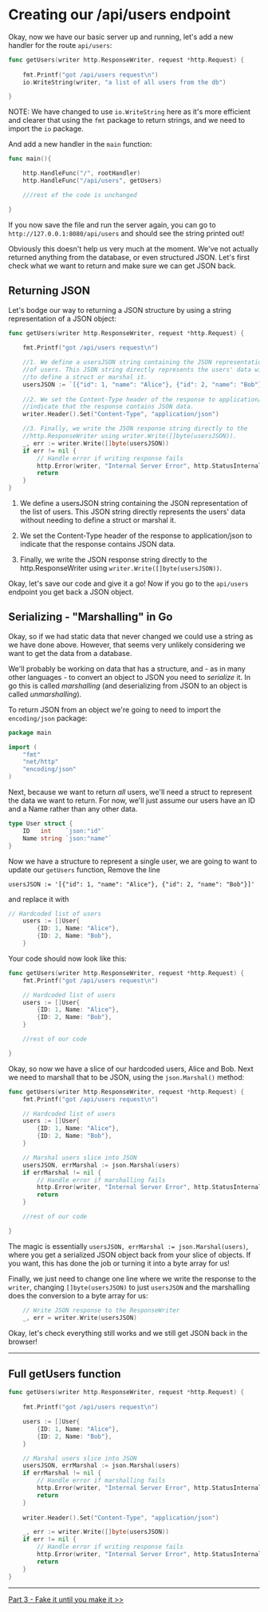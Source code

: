 # Creating our /api/users endpoint

Okay, now we have our basic server up and running, let's add a new handler for the route `api/users`:

```go
func getUsers(writer http.ResponseWriter, request *http.Request) {
	
    fmt.Printf("got /api/users request\n")
	io.WriteString(writer, "a list of all users from the db")

}
```

NOTE: We have changed to use `io.WriteString` here as it's more efficient and clearer that using the `fmt` package to return strings, and we need to import the `io` package.

And add a new handler in the `main` function:

```go
func main(){

    http.HandleFunc("/", rootHandler)
	http.HandleFunc("/api/users", getUsers)

    ///rest of the code is unchanged

}
```
If you now save the file and run the server again, you can go to `http://127.0.0.1:8080/api/users` and should see the string printed out!

Obviously this doesn't help us very much at the moment. We've not actually returned anything from the database, or even structured JSON. Let's first check what we want to return and make sure we can get JSON back.

## Returning JSON

Let's bodge our way to returning a JSON structure by using a string representation of a JSON object:

```go
func getUsers(writer http.ResponseWriter, request *http.Request) {
    
    fmt.Printf("got /api/users request\n")

    //1. We define a usersJSON string containing the JSON representation of the list 
    //of users. This JSON string directly represents the users' data without needing 
    //to define a struct or marshal it.
    usersJSON := `[{"id": 1, "name": "Alice"}, {"id": 2, "name": "Bob"}]` 
    
    //2. We set the Content-Type header of the response to application/json to 
    //indicate that the response contains JSON data.
    writer.Header().Set("Content-Type", "application/json") 

    //3. Finally, we write the JSON response string directly to the 
    //http.ResponseWriter using writer.Write([]byte(usersJSON)).
    _, err := writer.Write([]byte(usersJSON))
    if err != nil {
        // Handle error if writing response fails
        http.Error(writer, "Internal Server Error", http.StatusInternalServerError)
        return
    }
}
```

1. We define a usersJSON string containing the JSON representation of the list of users. This JSON string directly represents the users' data without needing to define a struct or marshal it.

2. We set the Content-Type header of the response to application/json to indicate that the response contains JSON data.

3. Finally, we write the JSON response string directly to the http.ResponseWriter using `writer.Write([]byte(usersJSON))`.

Okay, let's save our code and give it a go! Now if you go to the `api/users` endpoint you get back a JSON object.

## Serializing - "Marshalling" in Go 

Okay, so if we had static data that never changed we could use a string as we have done above. However, that seems very unlikely considering we want to get the data from a database.

We'll probably be working on data that has a structure, and - as in many other languages - to convert an object to JSON you need to *serialize* it. In go this is called *marshalling* (and deserializing from JSON to an object is called *unmarshalling*).

To return JSON from an object we're going to need to import the `encoding/json` package:

```go
package main

import (
    "fmt"
    "net/http"
    "encoding/json"
)
```

Next, because we want to return *all* users, we'll need a struct to represent the data we want to return. For now, we'll just assume our users have an ID and a Name rather than any other data.

```go
type User struct {
	ID   int    `json:"id"`
	Name string `json:"name"`
}
```

Now we have a structure to represent a single user, we are going to want to update our `getUsers` function, Remove the line 

`usersJSON := '[{"id": 1, "name": "Alice"}, {"id": 2, "name": "Bob"}]' ` 

and replace it with

```go
// Hardcoded list of users
	users := []User{
		{ID: 1, Name: "Alice"},
		{ID: 2, Name: "Bob"},
	}
```

Your code should now look like this:

```go
func getUsers(writer http.ResponseWriter, request *http.Request) {
	fmt.Printf("got /api/users request\n")

	// Hardcoded list of users
	users := []User{
		{ID: 1, Name: "Alice"},
		{ID: 2, Name: "Bob"},
	}

    //rest of our code

}
```

Okay, so now we have a slice of our hardcoded users, Alice and Bob. Next we need to marshall that to be JSON, using the `json.Marshal()` method:

```go
func getUsers(writer http.ResponseWriter, request *http.Request) {
	fmt.Printf("got /api/users request\n")

	// Hardcoded list of users
	users := []User{
		{ID: 1, Name: "Alice"},
		{ID: 2, Name: "Bob"},
	}

    // Marshal users slice into JSON
	usersJSON, errMarshal := json.Marshal(users)
	if errMarshal != nil {
		// Handle error if marshalling fails
		http.Error(writer, "Internal Server Error", http.StatusInternalServerError)
		return
	}

    //rest of our code

}

```

The magic is essentially `usersJSON, errMarshal := json.Marshal(users)`, where you get a serialized JSON object back from your slice of objects. If you want, this has done the job or turning it into a byte array for us!

Finally, we just need to change one line where we write the response to the `writer`, changing `[]byte(usersJSON)` to just `usersJSON` and the marshalling does the conversion to a byte array for us:

```go
    // Write JSON response to the ResponseWriter
	_, err = writer.Write(usersJSON)
```

Okay, let's check everything still works and we still get JSON back in the browser!

---

## Full getUsers function

```go
func getUsers(writer http.ResponseWriter, request *http.Request) {
    
    fmt.Printf("got /api/users request\n")

    users := []User{
		{ID: 1, Name: "Alice"},
		{ID: 2, Name: "Bob"},
	}

	// Marshal users slice into JSON
	usersJSON, errMarshal := json.Marshal(users)
	if errMarshal != nil {
		// Handle error if marshalling fails
		http.Error(writer, "Internal Server Error", http.StatusInternalServerError)
		return
	}
    
    writer.Header().Set("Content-Type", "application/json") 

    _, err := writer.Write([]byte(usersJSON))
    if err != nil {
        // Handle error if writing response fails
        http.Error(writer, "Internal Server Error", http.StatusInternalServerError)
        return
    }
}
```

---

[Part 3 - Fake it until you make it >>](/Part3/mocking_our_data.md)